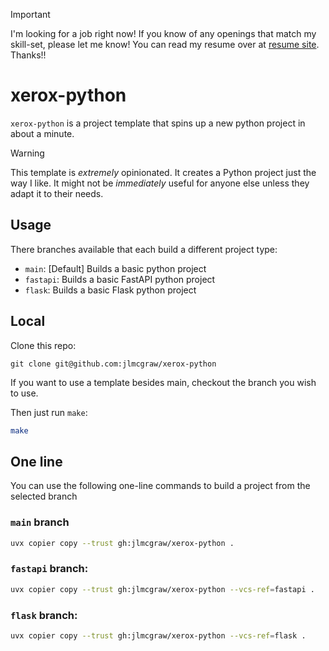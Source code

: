 > [!IMPORTANT]
> I'm looking for a job right now! If you know of any openings that match my skill-set,
> please let me know! You can read my resume over at [resume site](https://cv.dusktreader.dev). Thanks!!

# xerox-python

[//]: # (Add an asciicast)

`xerox-python` is a project template that spins up a new python project in about a minute.

> [!WARNING]
> This template is _extremely_ opinionated. It creates a Python project just the way I like.
> It might not be _immediately_ useful for anyone else unless they adapt it to their needs.


## Usage

There branches available that each build a different project type:

- `main`: [Default] Builds a basic python project
- `fastapi`: Builds a basic FastAPI python project
- `flask`: Builds a basic Flask python project


## Local

Clone this repo:

```
git clone git@github.com:jlmcgraw/xerox-python
```

If you want to use a template besides main, checkout the branch you wish to use.

Then just run `make`:

```bash
make
```


## One line

You can use the following one-line commands to build a project from the selected branch


### `main` branch

```bash
uvx copier copy --trust gh:jlmcgraw/xerox-python .
```


### `fastapi` branch:

```bash
uvx copier copy --trust gh:jlmcgraw/xerox-python --vcs-ref=fastapi .
```


### `flask` branch:

```bash
uvx copier copy --trust gh:jlmcgraw/xerox-python --vcs-ref=flask .
```
